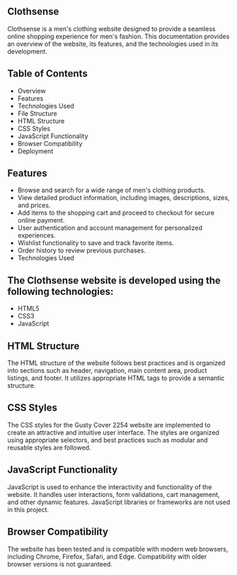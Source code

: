 ## Clothsense
Clothsense is a men's clothing website designed to provide a seamless online shopping experience for men's fashion. This documentation provides an overview of the website, its features, and the technologies used in its development.
## Table of Contents
- Overview
- Features
- Technologies Used
- File Structure
- HTML Structure
- CSS Styles
- JavaScript Functionality
- Browser Compatibility
- Deployment
## Features

- Browse and search for a wide range of men's clothing products.
- View detailed product information, including images, descriptions, sizes, and prices.
- Add items to the shopping cart and proceed to checkout for secure online payment.
- User authentication and account management for personalized experiences.
- Wishlist functionality to save and track favorite items.
- Order history to review previous purchases.
- Technologies Used

## The Clothsense website is developed using the following technologies:

- HTML5
- CSS3
- JavaScript

## HTML Structure
The HTML structure of the website follows best practices and is organized into sections such as header, navigation, main content area, product listings, and footer. It utilizes appropriate HTML tags to provide a semantic structure.

## CSS Styles
The CSS styles for the Gusty Cover 2254 website are implemented to create an attractive and intuitive user interface. The styles are organized using appropriate selectors, and best practices such as modular and reusable styles are followed.

## JavaScript Functionality
JavaScript is used to enhance the interactivity and functionality of the website. It handles user interactions, form validations, cart management, and other dynamic features. JavaScript libraries or frameworks are not used in this project.

## Browser Compatibility
The website has been tested and is compatible with modern web browsers, including Chrome, Firefox, Safari, and Edge. Compatibility with older browser versions is not guaranteed.

